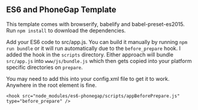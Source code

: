 ## ES6 and PhoneGap Template

This template comes with browserify, babelify and babel-preset-es2015. Run `npm install` to download the dependencies.

Add your ES6 code to src/app.js. You can build it manually by running `npm run bundle` or it will run automatically due to the `before_prepare` hook. I added the hook in the `scripts` directory. Either approach will bundle `src/app.js` into `www/js/bundle.js` which then gets copied into your platform specific directories on `prepare`.

You may need to add this into your config.xml file to get it to work. Anywhere in the root element is fine.

```<hook src="node_modules/es6-phonegap/scripts/appBeforePrepare.js" type="before_prepare" />```
